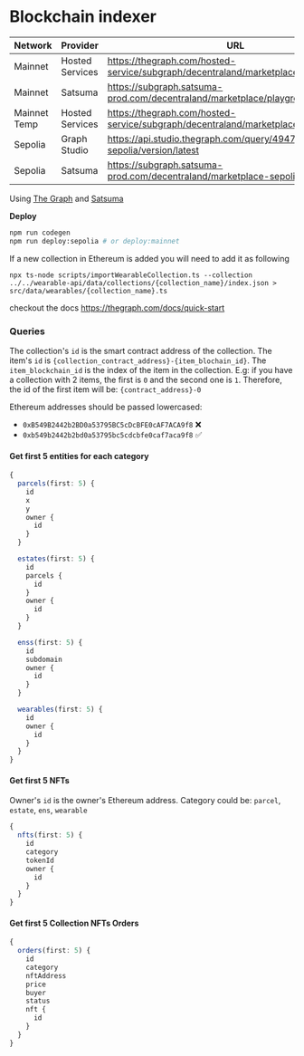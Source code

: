 # Blockchain indexer

| Network      | Provider        | URL                                                                            | Current                                        | Previous                                       |
| ------------ | --------------- | ------------------------------------------------------------------------------ | ---------------------------------------------- | ---------------------------------------------- |
| Mainnet      | Hosted Services | https://thegraph.com/hosted-service/subgraph/decentraland/marketplace          | QmXPFoaeZjJrukrFRFLh1RheK2PWF1hAb6K3kYbHvqffZK | Qmc9dMhcgUqH77cTtDfnXduxMfavrKjX2SSDBhiwWpEvKx |
| Mainnet      | Satsuma         | https://subgraph.satsuma-prod.com/decentraland/marketplace/playground          | QmXPFoaeZjJrukrFRFLh1RheK2PWF1hAb6K3kYbHvqffZK | Qmc9dMhcgUqH77cTtDfnXduxMfavrKjX2SSDBhiwWpEvKx |
| Mainnet Temp | Hosted Services | https://thegraph.com/hosted-service/subgraph/decentraland/marketplace-temp     | QmPdVPhDvK3bs8cmUeFeMAYRYky6yqYE9jYwpcMdi4QCdB | QmPT9v6EsqqCA8BzrYtArJL54mVgfH81FzFTX2gLv9XcSp |
| Sepolia      | Graph Studio    | https://api.studio.thegraph.com/query/49472/marketplace-sepolia/version/latest | QmVvJsoaTLi5HVfdUaLTsKcbvxB3ZE2ksZH9ENh8EoStaE | QmTu8KKidkfRaCCvEHdBnWhRfLRLwPmhHpfRFxTk2wPAzN |
| Sepolia      | Satsuma         | https://subgraph.satsuma-prod.com/decentraland/marketplace-sepolia/playground  | QmdY3w9t5Su2K1j2mETTEQnY4C5AWfr9qd6ki2NR8iHSXm |

Using [The Graph](https://thegraph.com) and [Satsuma](https://www.satsuma.xyz/)

**Deploy**

```bash
npm run codegen
npm run deploy:sepolia # or deploy:mainnet
```

If a new collection in Ethereum is added you will need to add it as following

```
npx ts-node scripts/importWearableCollection.ts --collection ../../wearable-api/data/collections/{collection_name}/index.json > src/data/wearables/{collection_name}.ts
```

checkout the docs <https://thegraph.com/docs/quick-start>

### Queries

The collection's `id` is the smart contract address of the collection.
The item's `id` is `{collection_contract_address}-{item_blochain_id}`. The `item_blockchain_id` is the index of the item in the collection. E.g: if you have a collection with 2 items, the first is `0` and the second one is `1`. Therefore, the id of the first item will be: `{contract_address}-0`

Ethereum addresses should be passed lowercased:

- `0xB549B2442b2BD0a53795BC5cDcBFE0cAF7ACA9f8` ❌
- `0xb549b2442b2bd0a53795bc5cdcbfe0caf7aca9f8` ✅

#### Get first 5 entities for each category

```typescript
{
  parcels(first: 5) {
    id
    x
    y
    owner {
      id
    }
  }

  estates(first: 5) {
    id
    parcels {
      id
    }
    owner {
      id
    }
  }

  enss(first: 5) {
    id
    subdomain
    owner {
      id
    }
  }

  wearables(first: 5) {
    id
    owner {
      id
    }
  }
}
```

#### Get first 5 NFTs

Owner's `id` is the owner's Ethereum address.
Category could be: `parcel`, `estate`, `ens`, `wearable`

```typescript
{
  nfts(first: 5) {
    id
    category
    tokenId
    owner {
      id
    }
  }
}
```

#### Get first 5 Collection NFTs Orders

```typescript
{
  orders(first: 5) {
    id
    category
    nftAddress
    price
    buyer
    status
    nft {
      id
    }
  }
}
```
